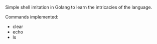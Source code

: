 
Simple shell imitation in Golang to learn the intricacies of the language.

Commands implemented:
- clear
- echo
- ls
